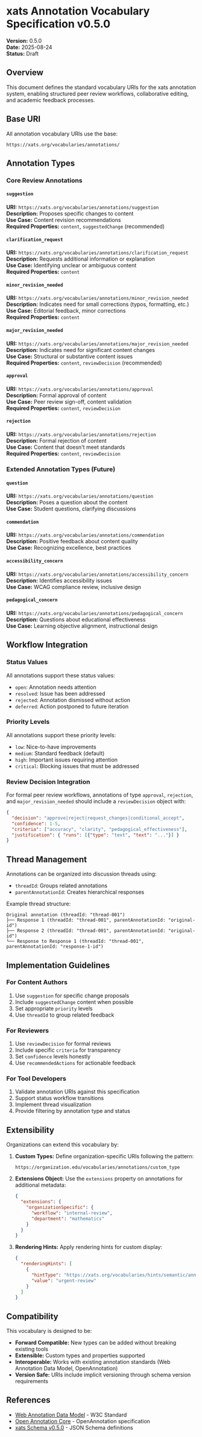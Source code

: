 # xats Annotation Vocabulary Specification v0.5.0

**Version:** 0.5.0  
**Date:** 2025-08-24  
**Status:** Draft  

## Overview

This document defines the standard vocabulary URIs for the xats annotation system, enabling structured peer review workflows, collaborative editing, and academic feedback processes.

## Base URI

All annotation vocabulary URIs use the base:
```
https://xats.org/vocabularies/annotations/
```

## Annotation Types

### Core Review Annotations

#### `suggestion`
**URI:** `https://xats.org/vocabularies/annotations/suggestion`  
**Description:** Proposes specific changes to content  
**Use Case:** Content revision recommendations  
**Required Properties:** `content`, `suggestedChange` (recommended)  

#### `clarification_request`  
**URI:** `https://xats.org/vocabularies/annotations/clarification_request`  
**Description:** Requests additional information or explanation  
**Use Case:** Identifying unclear or ambiguous content  
**Required Properties:** `content`  

#### `minor_revision_needed`  
**URI:** `https://xats.org/vocabularies/annotations/minor_revision_needed`  
**Description:** Indicates need for small corrections (typos, formatting, etc.)  
**Use Case:** Editorial feedback, minor corrections  
**Required Properties:** `content`  

#### `major_revision_needed`  
**URI:** `https://xats.org/vocabularies/annotations/major_revision_needed`  
**Description:** Indicates need for significant content changes  
**Use Case:** Structural or substantive content issues  
**Required Properties:** `content`, `reviewDecision` (recommended)  

#### `approval`  
**URI:** `https://xats.org/vocabularies/annotations/approval`  
**Description:** Formal approval of content  
**Use Case:** Peer review sign-off, content validation  
**Required Properties:** `content`, `reviewDecision`  

#### `rejection`  
**URI:** `https://xats.org/vocabularies/annotations/rejection`  
**Description:** Formal rejection of content  
**Use Case:** Content that doesn't meet standards  
**Required Properties:** `content`, `reviewDecision`  

### Extended Annotation Types (Future)

#### `question`  
**URI:** `https://xats.org/vocabularies/annotations/question`  
**Description:** Poses a question about the content  
**Use Case:** Student questions, clarifying discussions  

#### `commendation`  
**URI:** `https://xats.org/vocabularies/annotations/commendation`  
**Description:** Positive feedback about content quality  
**Use Case:** Recognizing excellence, best practices  

#### `accessibility_concern`  
**URI:** `https://xats.org/vocabularies/annotations/accessibility_concern`  
**Description:** Identifies accessibility issues  
**Use Case:** WCAG compliance review, inclusive design  

#### `pedagogical_concern`  
**URI:** `https://xats.org/vocabularies/annotations/pedagogical_concern`  
**Description:** Questions about educational effectiveness  
**Use Case:** Learning objective alignment, instructional design  

## Workflow Integration

### Status Values
All annotations support these status values:
- `open`: Annotation needs attention
- `resolved`: Issue has been addressed  
- `rejected`: Annotation dismissed without action
- `deferred`: Action postponed to future iteration

### Priority Levels  
All annotations support these priority levels:
- `low`: Nice-to-have improvements
- `medium`: Standard feedback (default)
- `high`: Important issues requiring attention
- `critical`: Blocking issues that must be addressed

### Review Decision Integration

For formal peer review workflows, annotations of type `approval`, `rejection`, and `major_revision_needed` should include a `reviewDecision` object with:

```json
{
  "decision": "approve|reject|request_changes|conditional_accept",
  "confidence": 1-5,
  "criteria": ["accuracy", "clarity", "pedagogical_effectiveness"],
  "justification": { "runs": [{"type": "text", "text": "..."}] }
}
```

## Thread Management

Annotations can be organized into discussion threads using:
- `threadId`: Groups related annotations
- `parentAnnotationId`: Creates hierarchical responses

Example thread structure:
```
Original annotation (threadId: "thread-001")
├── Response 1 (threadId: "thread-001", parentAnnotationId: "original-id")  
├── Response 2 (threadId: "thread-001", parentAnnotationId: "original-id")
└── Response to Response 1 (threadId: "thread-001", parentAnnotationId: "response-1-id")
```

## Implementation Guidelines

### For Content Authors
1. Use `suggestion` for specific change proposals
2. Include `suggestedChange` content when possible
3. Set appropriate `priority` levels
4. Use `threadId` to group related feedback

### For Reviewers  
1. Use `reviewDecision` for formal reviews
2. Include specific `criteria` for transparency
3. Set `confidence` levels honestly
4. Use `recommendedActions` for actionable feedback

### For Tool Developers
1. Validate annotation URIs against this specification
2. Support status workflow transitions  
3. Implement thread visualization
4. Provide filtering by annotation type and status

## Extensibility

Organizations can extend this vocabulary by:

1. **Custom Types:** Define organization-specific URIs following the pattern:
   ```
   https://organization.edu/vocabularies/annotations/custom_type
   ```

2. **Extensions Object:** Use the `extensions` property on annotations for additional metadata:
   ```json
   {
     "extensions": {
       "organizationSpecific": {
         "workflow": "internal-review",
         "department": "mathematics"
       }
     }
   }
   ```

3. **Rendering Hints:** Apply rendering hints for custom display:
   ```json
   {
     "renderingHints": [
       {
         "hintType": "https://xats.org/vocabularies/hints/semantic/annotation",
         "value": "urgent-review"
       }
     ]
   }
   ```

## Compatibility

This vocabulary is designed to be:
- **Forward Compatible:** New types can be added without breaking existing tools
- **Extensible:** Custom types and properties supported
- **Interoperable:** Works with existing annotation standards (Web Annotation Data Model, OpenAnnotation)
- **Version Safe:** URIs include implicit versioning through schema version requirements

## References

- [Web Annotation Data Model](https://www.w3.org/TR/annotation-model/) - W3C Standard
- [Open Annotation Core](http://www.openannotation.org/spec/core/) - OpenAnnotation specification  
- [xats Schema v0.5.0](/packages/schema/schemas/0.5.0/xats.schema.json) - JSON Schema definitions